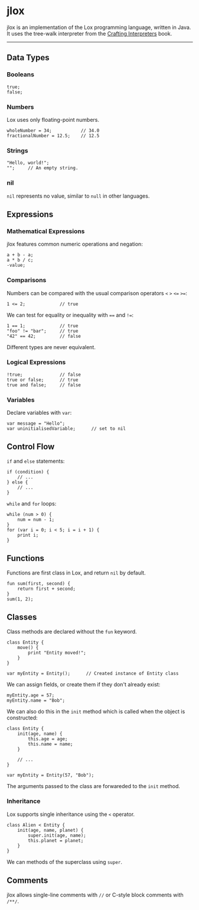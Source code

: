 # jlox

jlox is an implementation of the Lox programming language, written in Java.
It uses the tree-walk interpreter from the [Crafting Interpreters](https://craftinginterpreters.com) book.

---

## Data Types

### Booleans
```
true;
false;
```

### Numbers
Lox uses only floating-point numbers.
```
wholeNumber = 34;           // 34.0
fractionalNumber = 12.5;    // 12.5
```

### Strings
```
"Hello, world!";
"";     // An empty string.
```

### nil
`nil` represents no value, similar to `null` in other languages.


## Expressions
### Mathematical Expressions
jlox features common numeric operations and negation:
```
a + b - a;
a * b / c;
-value;
```

### Comparisons
Numbers can be compared with the usual comparison operators `<` `>` `<=` `>=`:
```
1 <= 2;             // true
```
We can test for equality or inequality with `==` and `!=`:
```
1 == 1;             // true
"foo" != "bar";     // true
"42" == 42;         // false
```
Different types are never equivalent.

### Logical Expressions
```
!true;              // false
true or false;      // true
true and false;     // false
```

### Variables
Declare variables with `var`:
```
var message = "Hello";
var uninitialisedVariable;      // set to nil
```

## Control Flow
`if` and `else` statements:
```
if (condition) {
    // ...
} else {
    // ...
}
```

`while` and `for` loops:
```
while (num > 0) {
    num = num - 1;
}
for (var i = 0; i < 5; i = i + 1) {
    print i;
}
```

## Functions
Functions are first class in Lox, and return `nil` by default.
```
fun sum(first, second) {
    return first + second;
}
sum(1, 2);
```

## Classes
Class methods are declared without the `fun` keyword.
```
class Entity {
    move() {
        print "Entity moved!";
    }
}

var myEntity = Entity();      // Created instance of Entity class
```

We can assign fields, or create them if they don't already exist:
```
myEntity.age = 57;
myEntity.name = "Bob";
```
We can also do this in the `init` method which is called when the object is constructed:
```
class Entity {
    init(age, name) {
        this.age = age;
        this.name = name;
    }

    // ...
}

var myEntity = Entity(57, "Bob");
```
The arguments passed to the class are forwareded to the `init` method.

### Inheritance
Lox supports single inheritance using the `<` operator.
```
class Alien < Entity {
    init(age, name, planet) {
        super.init(age, name);
        this.planet = planet;
    }
}
```
We can methods of the superclass using `super`.

## Comments
jlox allows single-line comments with `//` or C-style block comments with `/**/`.
